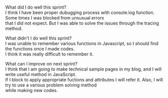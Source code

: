 What did I do well this sprint?  
I think I have been proper dubugging process with console.log function. Some times I was blocked from unsusual errors  
that I did not expect. But I was able to solve the issues through the tracing method.    

What didn't I do well this sprint?  
I was unable to remember various functions in Javascript, so I should find the functions once I made codes.  
I think it was really difficult to remember it.  

What can I improve on next sprint?  
I think that I am going to make technical sample pages in my blog, and I will write useful method in JavaScript.  
If I block to apply appropriate fuctions and attributes I will refer it.  Also, I will try to use a various problem solving method  
while making new codes.